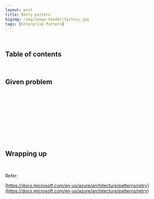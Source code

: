 ```yaml
---
layout: post
title: Retry pattern
bigimg: /img/image-header/factory.jpg
tags: [Enterprise Pattern]
---
```




<br>

## Table of contents





<br>

## Given problem






<br>

## 





<br>

## 





<br>

## 






<br>

## Wrapping up






<br>

Refer:

[https://docs.microsoft.com/en-us/azure/architecture/patterns/retry](https://docs.microsoft.com/en-us/azure/architecture/patterns/retry)

[]()

[]()